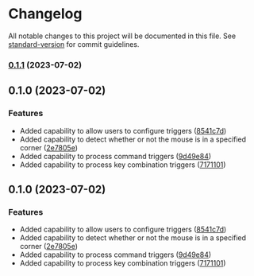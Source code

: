 # Changelog

All notable changes to this project will be documented in this file. See [standard-version](https://github.com/conventional-changelog/standard-version) for commit guidelines.

### [0.1.1](https://github.com/fedeantuna/warm-corners/compare/v0.1.0...v0.1.1) (2023-07-02)

## 0.1.0 (2023-07-02)


### Features

* Added capability to allow users to configure triggers ([8541c7d](https://github.com/fedeantuna/warm-corners/commit/8541c7ded59e5d2659d498281983c23cd7f2bdfc))
* Added capability to detect whether or not the mouse is in a specified corner ([2e7805e](https://github.com/fedeantuna/warm-corners/commit/2e7805e993633f5c750ebbc8c847d9a41d0ed5f5))
* Added capability to process command triggers ([9d49e84](https://github.com/fedeantuna/warm-corners/commit/9d49e84e56b5836800d971d7613303dfcd28e4c5))
* Added capability to process key combination triggers ([7171101](https://github.com/fedeantuna/warm-corners/commit/7171101f4315a102265d985be927020925caf8b7))

## 0.1.0 (2023-07-02)


### Features

* Added capability to allow users to configure triggers ([8541c7d](https://github.com/fedeantuna/warm-corners/commit/8541c7ded59e5d2659d498281983c23cd7f2bdfc))
* Added capability to detect whether or not the mouse is in a specified corner ([2e7805e](https://github.com/fedeantuna/warm-corners/commit/2e7805e993633f5c750ebbc8c847d9a41d0ed5f5))
* Added capability to process command triggers ([9d49e84](https://github.com/fedeantuna/warm-corners/commit/9d49e84e56b5836800d971d7613303dfcd28e4c5))
* Added capability to process key combination triggers ([7171101](https://github.com/fedeantuna/warm-corners/commit/7171101f4315a102265d985be927020925caf8b7))
